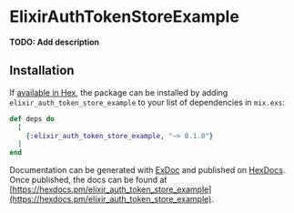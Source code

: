 # ElixirAuthTokenStoreExample

**TODO: Add description**

## Installation

If [available in Hex](https://hex.pm/docs/publish), the package can be installed
by adding `elixir_auth_token_store_example` to your list of dependencies in `mix.exs`:

```elixir
def deps do
  [
    {:elixir_auth_token_store_example, "~> 0.1.0"}
  ]
end
```

Documentation can be generated with [ExDoc](https://github.com/elixir-lang/ex_doc)
and published on [HexDocs](https://hexdocs.pm). Once published, the docs can
be found at [https://hexdocs.pm/elixir_auth_token_store_example](https://hexdocs.pm/elixir_auth_token_store_example).

